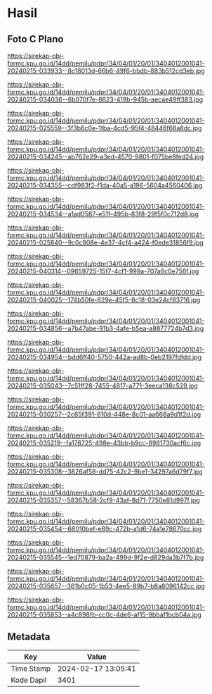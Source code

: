# Hasil

## Foto C Plano

https://sirekap-obj-formc.kpu.go.id/14dd/pemilu/pdpr/34/04/01/20/01/3404012001041-20240215-033933--8c18013d-66b6-49f6-bbdb-883b512cd3eb.jpg

https://sirekap-obj-formc.kpu.go.id/14dd/pemilu/pdpr/34/04/01/20/01/3404012001041-20240215-034036--6b070f7e-8623-419b-945b-aecae49ff383.jpg

https://sirekap-obj-formc.kpu.go.id/14dd/pemilu/pdpr/34/04/01/20/01/3404012001041-20240215-025559--3f3b6c0e-1fba-4cd5-95f4-48446f68a8dc.jpg

https://sirekap-obj-formc.kpu.go.id/14dd/pemilu/pdpr/34/04/01/20/01/3404012001041-20240215-034245--ab762e29-a3ed-4570-9801-f075be8fed24.jpg

https://sirekap-obj-formc.kpu.go.id/14dd/pemilu/pdpr/34/04/01/20/01/3404012001041-20240215-034355--cdf983f2-f1da-40a5-a196-5604a4560406.jpg

https://sirekap-obj-formc.kpu.go.id/14dd/pemilu/pdpr/34/04/01/20/01/3404012001041-20240215-034534--a1ad0587-e51f-495b-83f8-29f5f0c712d8.jpg

https://sirekap-obj-formc.kpu.go.id/14dd/pemilu/pdpr/34/04/01/20/01/3404012001041-20240215-025840--9c0c808e-4e37-4cf4-a424-f0ede31856f9.jpg

https://sirekap-obj-formc.kpu.go.id/14dd/pemilu/pdpr/34/04/01/20/01/3404012001041-20240215-040314--09659725-15f7-4cf1-999a-707a6c0e756f.jpg

https://sirekap-obj-formc.kpu.go.id/14dd/pemilu/pdpr/34/04/01/20/01/3404012001041-20240215-040025--174b50fe-829e-45f5-8c18-03e24cf83716.jpg

https://sirekap-obj-formc.kpu.go.id/14dd/pemilu/pdpr/34/04/01/20/01/3404012001041-20240215-034856--a7b47abe-91b3-4afe-b5ea-a8877724b7d3.jpg

https://sirekap-obj-formc.kpu.go.id/14dd/pemilu/pdpr/34/04/01/20/01/3404012001041-20240215-034954--bdd6ff40-5750-442a-ad8b-0eb2197fdfdd.jpg

https://sirekap-obj-formc.kpu.go.id/14dd/pemilu/pdpr/34/04/01/20/01/3404012001041-20240215-035043--7c51ff28-7455-4817-a771-3eeca138c529.jpg

https://sirekap-obj-formc.kpu.go.id/14dd/pemilu/pdpr/34/04/01/20/01/3404012001041-20240215-030257--2c65f391-610d-448e-8c01-aa668a9d1f2d.jpg

https://sirekap-obj-formc.kpu.go.id/14dd/pemilu/pdpr/34/04/01/20/01/3404012001041-20240215-035219--fa178725-498e-43bb-b9cc-8981730acf6c.jpg

https://sirekap-obj-formc.kpu.go.id/14dd/pemilu/pdpr/34/04/01/20/01/3404012001041-20240215-035308--3826af58-dd75-42c2-9be1-34297a6d79f7.jpg

https://sirekap-obj-formc.kpu.go.id/14dd/pemilu/pdpr/34/04/01/20/01/3404012001041-20240215-035357--58367b58-2cf9-43af-8d71-7750e81d997f.jpg

https://sirekap-obj-formc.kpu.go.id/14dd/pemilu/pdpr/34/04/01/20/01/3404012001041-20240215-035454--66010bef-e89c-472b-a1d6-74a1e78670cc.jpg

https://sirekap-obj-formc.kpu.go.id/14dd/pemilu/pdpr/34/04/01/20/01/3404012001041-20240215-035545--1ed70879-ba2a-499d-9f2e-d829da3b7f7b.jpg

https://sirekap-obj-formc.kpu.go.id/14dd/pemilu/pdpr/34/04/01/20/01/3404012001041-20240215-035657--361b0c05-1b53-4ee5-89b7-b8a8096142cc.jpg

https://sirekap-obj-formc.kpu.go.id/14dd/pemilu/pdpr/34/04/01/20/01/3404012001041-20240215-035853--a4c898fb-cc0c-4de6-af15-9bbaf1bcb04a.jpg


## Metadata

| Key        | Value               |
| ---------- | ------------------- |
| Time Stamp | 2024-02-17 13:05:41 |
| Kode Dapil | 3401                |



